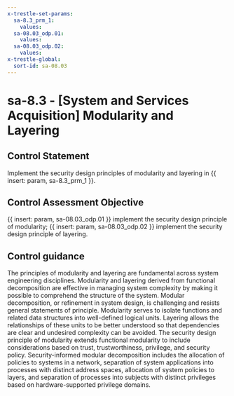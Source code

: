 ```yaml
---
x-trestle-set-params:
  sa-8.3_prm_1:
    values:
  sa-08.03_odp.01:
    values:
  sa-08.03_odp.02:
    values:
x-trestle-global:
  sort-id: sa-08.03
---
```


# sa-8.3 - \[System and Services Acquisition\] Modularity and Layering

## Control Statement

Implement the security design principles of modularity and layering in {{ insert: param, sa-8.3_prm_1 }}.

## Control Assessment Objective

{{ insert: param, sa-08.03_odp.01 }} implement the security design principle of modularity;
{{ insert: param, sa-08.03_odp.02 }} implement the security design principle of layering.

## Control guidance

The principles of modularity and layering are fundamental across system engineering disciplines. Modularity and layering derived from functional decomposition are effective in managing system complexity by making it possible to comprehend the structure of the system. Modular decomposition, or refinement in system design, is challenging and resists general statements of principle. Modularity serves to isolate functions and related data structures into well-defined logical units. Layering allows the relationships of these units to be better understood so that dependencies are clear and undesired complexity can be avoided. The security design principle of modularity extends functional modularity to include considerations based on trust, trustworthiness, privilege, and security policy. Security-informed modular decomposition includes the allocation of policies to systems in a network, separation of system applications into processes with distinct address spaces, allocation of system policies to layers, and separation of processes into subjects with distinct privileges based on hardware-supported privilege domains.
